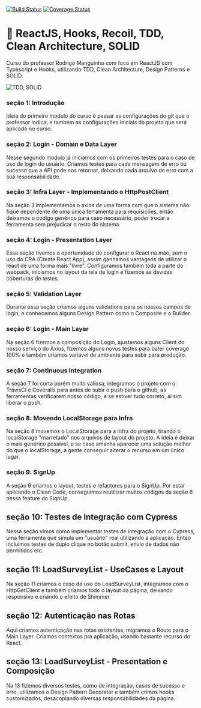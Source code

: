 [![Build Status](https://travis-ci.com/viniciusbls9/react-tdd.svg?branch=master)](https://travis-ci.com/viniciusbls9/react-tdd)
[![Coverage Status](https://coveralls.io/repos/github/viniciusbls9/react-tdd/badge.svg?branch=master)](https://coveralls.io/github/viniciusbls9/react-tdd?branch=master)
# :rocket: ReactJS, Hooks, Recoil, TDD, Clean Architecture, SOLID

Curso do professor Rodrigo Manguinho com foco em ReactJS com Typescript e Hooks, utilizando TDD, Clean Architecture, Design Patterns e SOLID.

![TDD, SOLID](https://raw.githubusercontent.com/rmanguinho/clean-react/master/public/course-logo.png)

### seção 1: Introdução

Ideia do primeiro modulo do curso é passar as configurações do git que o professor indica, e também as configurações iniciais do projeto que será aplicado no curso.

### seção 2: Login - Domain e Data Layer

Nesse segundo modulo já iniciamos com os primeiros testes para o caso de uso de login do usuário. Criamos testes para cada mensagem de erro ou sucesso que a API pode nos retornar, deixando cada arquivo de erro com a sua responsabilidade.

### seção 3:  Infra Layer - Implementando o HttpPostClient

Na seção 3 implementamos o axios de uma forma com que o sistema não fique dependente de uma única ferramenta para requisições, então deixamos o código genérico para caso necessário, poder trocar a ferramenta sem prejudicar o resto do sistema.

### seção 4: Login - Presentation Layer

Essa seção tivemos a oportunidade de configurar o React na mão, sem o uso do CRA (Create React App), assim ganhamos vantagens de utilizar o react de uma forma mais "livre". Configuramos também toda a parte do webpack, iniciamos no layout da tela de login e fizemos as devidas coberturas de testes.

### seção 5: Validation Layer

Durante essa seção criamos alguns validations para os nossos campos de login, e conhecemos alguns Design Pattern como o Composite e o Builder.

### seção 6: Login - Main Layer

Na seção 6 fizemos a composição do Login, ajustamos alguns Client do nosso serviço do Axios, fizemos alguns novos testes para bater coverage 100% e também criamos variável de ambiente para subir para produção.

### seção 7: Continuous Integration

A seção 7 foi curta porém muito valiosa, integramos o projeto com o TravisCI e Coveralls para antes de subir o push para o github, as ferramentas verificarem nosso código, e se estiver tudo correto, ai sim liberar o push.

### seção 8: Movendo LocalStorage para Infra

Na seção 8 movemos o LocalStorage para a Infra do projeto, tirando o localStorage "marretado" nos arquivos de layout do projeto. A ideia é deixar o mais genérico possível, e se caso amanha aparecer uma solução melhor do que o localStorage, a gente conseguir alterar o recurso em um único lugar.

### seção 9: SignUp

A seção 9 criamos o layout, testes e refactores para o SignUp. Por estar aplicando o Clean Code, conseguimos reutilizar muitos códigos da seção 6 nessa feature do SignUp.

## seção 10: Testes de Integração com Cypress

Nessa seção vimos como implementar testes de integração com o Cypress, uma ferramenta que simula um "usuário" real utilizando a aplicação. Então incluimos testes de duplo clique no botão submit, envio de dados não permitidos etc.

## seção 11: LoadSurveyList - UseCases e Layout
Na seção 11 criamos o caso de uso do LoadSurveyList, integramos com o HttpGetClient e também criamos todo o layout da página, deixando responsivo e criando o efeito de Shimmer

## seção 12: Autenticação nas Rotas
Aqui criamos autenticação nas rotas existentes, migramos o Route para o Main Layer. Criamos contextos pra aplicação, usando bastante recurso do React.

## seção 13: LoadSurveyList - Presentation e Composição
Na 13 fizemos diversos testes, como de integração, casos de sucesso e erro, utilizamos o Design Pattern Decorator e também crimos hooks customizados, desacoplando diversas responsabilidades da página.
